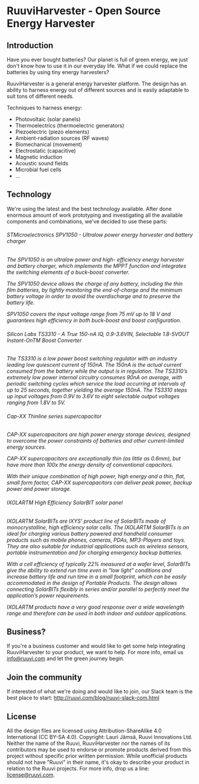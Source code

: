 # RuuviHarvester - Open Source Energy Harvester

## Introduction
Have you ever bought batteries? Our planet is full of green energy, we just don't know how to use it in our everyday life. What if we could replace the batteries by using tiny energy harvesters?

RuuviHarvester is a general energy harvester platform. The design has an ability to harness energy out of different sources and is easily adaptable to suit tons of different needs.

Techniques to harness energy:
* Photovoltaic (solar panels)
* Thermoelectrics (thermoelectric generators)
* Piezoelectric (piezo elements)
* Ambient-radiation sources (RF waves)
* Biomechanical (movement)
* Electrostatic (capacitive)
* Magnetic induction
* Acoustic sound fields
* Microbial fuel cells
* ...

## Technology
We're using the latest and the best technology available. After done enormous amount of work prototyping and investigating all the available components and combinations, we've decided to use these parts:

###### STMicroelectronics SPV1050 - Ultralow power energy harvester and battery charger

*The SPV1050 is an ultralow power and high- efficiency energy harvester and battery charger, which implements the MPPT function and integrates the switching elements of a buck-boost converter.*

*The SPV1050 device allows the charge of any battery, including the thin film batteries, by tightly monitoring the end-of-charge and the minimum battery voltage in order to avoid the overdischarge and to preserve the battery life.*

*SPV1050 covers the input voltage range from 75 mV up to 18 V and guarantees high efficiency in both buck-boost and boost configuration.*

###### Silicon Labs TS3310 - A True 150-nA IQ, 0.9-3.6VIN, Selectable 1.8-5VOUT Instant-OnTM Boost Converter

*The TS3310 is a low power boost switching regulator with an industry leading low quiescent current of 150nA. The 150nA is the actual current consumed from the battery while the output is in regulation. The TS3310’s extremely low power internal circuitry consumes 90nA on average, with periodic switching cycles which service the load occurring at intervals of up to 25 seconds, together yielding the average 150nA. The TS3310 steps up input voltages from 0.9V to 3.6V to eight selectable output voltages ranging from 1.8V to 5V.*

###### Cap-XX Thinline series supercapacitor

*CAP-XX supercapacitors are high power energy storage devices, designed to overcome the power constraints of batteries and other current-limited energy sources.*

*CAP-XX supercapacitors are exceptionally thin (as little as 0.6mm), but have more than 100x the energy density of conventional capacitors.*

*With their unique combination of high power, high energy and a thin, flat, small form factor, CAP-XX supercapacitors can deliver peak power, backup power and power storage.*

###### IXOLARTM High Efficiency SolarBIT solar panel

*IXOLARTM SolarBITs are IXYS’ product line of SolarBITs made of monocrystalline, high efficiency solar cells. The IXOLARTM SolarBITs is an ideal for charging various battery powered and handheld consumer products such as mobile phones, cameras, PDAs, MP3-Players and toys. They are also suitable for industrial applications such as wireless sensors, portable instrumentation and for charging emergency backup batteries.*

*With a cell efficiency of typically 22% measured at a wafer level, SolarBITs give the ability to extend run time even in "low light" conditions and increase battery life and run time in a small footprint, which can be easily accommodated in the design of Portable Products. The design allows connecting SolarBITs flexibly in series and/or parallel to perfectly meet the application’s power requirements.*

*IXOLARTM products have a very good response over a wide wavelength range and therefore can be used in both indoor and outdoor applications.*

## Business?

If you're a business customer and would like to get some help integrating RuuviHarvester to your product, we want to help. For more info, email us info@ruuvi.com and let the green journey begin.

## Join the community

If interested of what we're doing and would like to join, our Slack team is the best place to start: http://ruuvi.com/blog/ruuvi-slack-com.html

## License
All the design files are licensed using Attribution-ShareAlike 4.0 International (CC BY-SA 4.0).
Copyright: Lauri Jämsä, Ruuvi Innovations Ltd. Neither the name of the Ruuvi, RuuviHarvester nor the names of its contributors may be used to endorse or promote products derived from this project without specific prior written permission. While unofficial products should not have "Ruuvi" in their name, it's okay to describe your product in relation to the Ruuvi projects. For more info, drop us a line: license@ruuvi.com.
